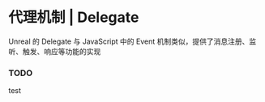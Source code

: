 # 代理机制 | Delegate

Unreal 的 Delegate 与 JavaScript 中的 Event 机制类似，提供了消息注册、监听、触发、响应等功能的实现

### TODO

test
